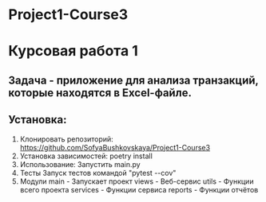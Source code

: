 # Project1-Course3
# Курсовая работа 1
## Задача - приложение для анализа транзакций, которые находятся в Excel-файле.
## Установка:
1. Клонировать репозиторий:
https://github.com/SofyaBushkovskaya/Project1-Course3
2. Установка зависимостей: 
poetry install
3. Использование:
Запустить main.py
4. Тесты
Запуск тестов командой "pytest --cov"
5. Модули
main - Запускает проект
views - Веб-сервис
utils - Функции всего проекта
services - Функции сервиса
reports - Функции отчётов